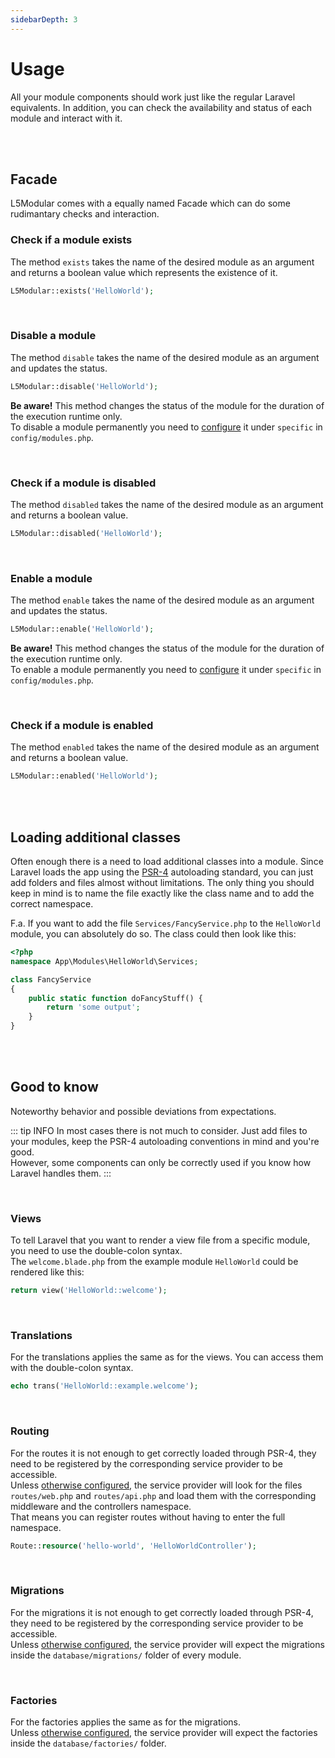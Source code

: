 ```yaml
---
sidebarDepth: 3
---
```


# Usage

All your module components should work just like the regular Laravel equivalents.
In addition, you can check the availability and status of each module and interact with it.

<br>
<br>

## Facade

L5Modular comes with a equally named Facade which can do some rudimantary checks and interaction.

### Check if a module exists

The method `exists` takes the name of the desired module as an argument and returns a boolean value which represents the existence of it.

```php
L5Modular::exists('HelloWorld');
```

<br>

### Disable a module

The method `disable` takes the name of the desired module as an argument and updates the status.  

```php
L5Modular::disable('HelloWorld');
```
**Be aware!** This method changes the status of the module for the duration of the execution runtime only.  
To disable a module permanently you need to [configure](/configuration/#disable-a-module) it under `specific` in `config/modules.php`.

<br>

### Check if a module is disabled

The method `disabled` takes the name of the desired module as an argument and returns a boolean value.

```php
L5Modular::disabled('HelloWorld');
```

<br>

### Enable a module

The method `enable` takes the name of the desired module as an argument and updates the status.  

```php
L5Modular::enable('HelloWorld');
```
**Be aware!** This method changes the status of the module for the duration of the execution runtime only.  
To enable a module permanently you need to [configure](/configuration/#disable-a-module) it under `specific` in `config/modules.php`.

<br>

### Check if a module is enabled

The method `enabled` takes the name of the desired module as an argument and returns a boolean value.

```php
L5Modular::enabled('HelloWorld');
```

<br>
<br>

## Loading additional classes

Often enough there is a need to load additional classes into a module. Since Laravel loads the app using the [PSR-4](http://www.php-fig.org/psr/psr-4/) autoloading standard, you can just add folders and files almost without limitations. The only thing you should keep in mind is to name the file exactly like the class name and to add the correct namespace.

F.a. If you want to add the file `Services/FancyService.php` to the `HelloWorld` module, you can absolutely do so. The class could then look like this:

```php
<?php
namespace App\Modules\HelloWorld\Services;

class FancyService
{
    public static function doFancyStuff() {
        return 'some output';
    }
}
```

<br>
<br>

## Good to know
Noteworthy behavior and possible deviations from expectations.

::: tip INFO
In most cases there is not much to consider. Just add files to your modules, keep the PSR-4 autoloading conventions in mind and you're good.  
However, some components can only be correctly used if you know how Laravel handles them.
:::

<br>

### Views

To tell Laravel that you want to render a view file from a specific module, you need to use the double-colon syntax.  
The `welcome.blade.php` from the example module `HelloWorld` could be rendered like this:

```php
return view('HelloWorld::welcome');
```

<br>

### Translations

For the translations applies the same as for the views. You can access them with the double-colon syntax.

```php
echo trans('HelloWorld::example.welcome');
```

<br>

### Routing

For the routes it is not enough to get correctly loaded through PSR-4, they need to be registered by the corresponding service provider to be accessible.  
Unless [otherwise configured](/configuration/), the service provider will look for the files `routes/web.php` and `routes/api.php` and load them with the corresponding middleware and the controllers namespace.  
That means you can register routes without having to enter the full namespace.

```php
Route::resource('hello-world', 'HelloWorldController');
```

<br>

### Migrations

For the migrations it is not enough to get correctly loaded through PSR-4, they need to be registered by the corresponding service provider to be accessible.  
Unless [otherwise configured](/configuration/), the service provider will expect the migrations inside the `database/migrations/` folder of every module.

<br>

### Factories

For the factories applies the same as for the migrations.  
Unless [otherwise configured](/configuration/), the service provider will expect the factories inside the `database/factories/` folder.
